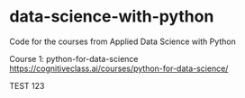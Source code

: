 # data-science-with-python
Code for the courses from Applied Data Science with Python

Course 1: python-for-data-science
https://cognitiveclass.ai/courses/python-for-data-science/

TEST 123
